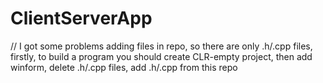 # ClientServerApp

// I got some problems adding files in repo, so there are only .h/.cpp files, firstly, to build a program you should create CLR-empty project,
then add winform, delete .h/.cpp files, add .h/.cpp from this repo

